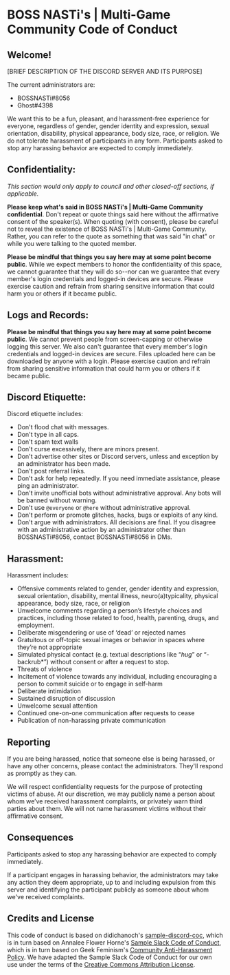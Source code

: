 BOSS NASTi's | Multi-Game Community Code of Conduct
===========================

Welcome!
--------

[BRIEF DESCRIPTION OF THE DISCORD SERVER AND ITS PURPOSE]

The current administrators are:

- BOSSNASTi#8056
- Ghost#4398

We want this to be a fun, pleasant, and harassment-free experience for everyone, regardless of gender, gender identity
and expression, sexual orientation, disability, physical appearance, body size, race, or religion. We do not tolerate
harassment of participants in any form. Participants asked to stop any harassing behavior are expected to comply
immediately.

Confidentiality:
----------------

_This section would only apply to council and other closed-off sections, if applicable._

**Please keep what's said in BOSS NASTi's | Multi-Game Community confidential**. Don't repeat or quote things said here
without the affirmative consent of the speaker(s). When quoting (with consent), please be careful not to reveal the
existence of BOSS NASTi's | Multi-Game Community. Rather, you can refer to the quote as something that was said "in
chat" or while you were talking to the quoted member.

**Please be mindful that things you say here may at some point become public**. While we expect members to honor the
confidentiality of this space, we cannot guarantee that they will do so--nor can we guarantee that every member's login
credentials and logged-in devices are secure. Please exercise caution and refrain from sharing sensitive information
that could harm you or others if it became public.

Logs and Records:
-----------------

**Please be mindful that things you say here may at some point become public**. We cannot prevent people from
screen-capping or otherwise logging this server. We also can't guarantee that every member's login credentials and
logged-in devices are secure. Files uploaded here can be downloaded by anyone with a login. Please exercise caution and
refrain from sharing sensitive information that could harm you or others if it became public.

Discord Etiquette:
------------------

Discord etiquette includes:

- Don't flood chat with messages.
- Don't type in all caps.
- Don't spam text walls
- Don't curse excessively, there are minors present.
- Don't advertise other sites or Discord servers, unless and exception by an administrator has been made.
- Don't post referral links.
- Don't ask for help repeatedly. If you need immediate assistance, please ping an administrator.
- Don't invite unofficial bots without administrative approval. Any bots will be banned without warning.
- Don't use `@everyone` or `@here` without administrative approval.
- Don't perform or promote glitches, hacks, bugs or exploits of any kind.
- Don't argue with administrators. All decisions are final. If you disagree with an administrative action by an
  administrator other than BOSSNASTi#8056, contact BOSSNASTi#8056 in DMs.

Harassment:
-----------

Harassment includes:

- Offensive comments related to gender, gender identity and expression, sexual orientation, disability, mental illness,
  neuro(a)typicality, physical appearance, body size, race, or religion
- Unwelcome comments regarding a person’s lifestyle choices and practices, including those related to food, health,
  parenting, drugs, and employment.
- Deliberate misgendering or use of ‘dead’ or rejected names
- Gratuitous or off-topic sexual images or behavior in spaces where they’re not appropriate
- Simulated physical contact (e.g. textual descriptions like “*hug*” or “-backrub*”) without consent or after a request
  to stop.
- Threats of violence
- Incitement of violence towards any individual, including encouraging a person to commit suicide or to engage in
  self-harm
- Deliberate intimidation
- Sustained disruption of discussion
- Unwelcome sexual attention
- Continued one-on-one communication after requests to cease
- Publication of non-harassing private communication

Reporting
---------

If you are being harassed, notice that someone else is being harassed, or have any other concerns, please contact the
administrators. They'll respond as promptly as they can.

We will respect confidentiality requests for the purpose of protecting victims of abuse. At our discretion, we may
publicly name a person about whom we’ve received harassment complaints, or privately warn third parties about them. We
will not name harassment victims without their affirmative consent.

Consequences
------------

Participants asked to stop any harassing behavior are expected to comply immediately.

If a participant engages in harassing behavior, the administrators may take any action they deem appropriate, up to and
including expulsion from this server and identifying the participant publicly as someone about whom we've received
complaints.

Credits and License
--------------------

This code of conduct is based on
didichanoch's [sample-discord-coc](https://gist.github.com/didichanoch/316187f520dbbcc877afcf3f4c24f485), which is in
turn based on Annalee Flower
Horne's [Sample Slack Code of Conduct](https://gist.github.com/annalee/2cddeff11357c3a8a613583ebca4dc17), which is in
turn based on Geek
Feminism's [Community Anti-Harassment Policy](http://geekfeminism.wikia.com/wiki/Community_anti-harassment/Policy). We
have adapted the Sample Slack Code of Conduct for our own use under the terms of
the [Creative Commons Attribution License](https://creativecommons.org/licenses/by/4.0/).